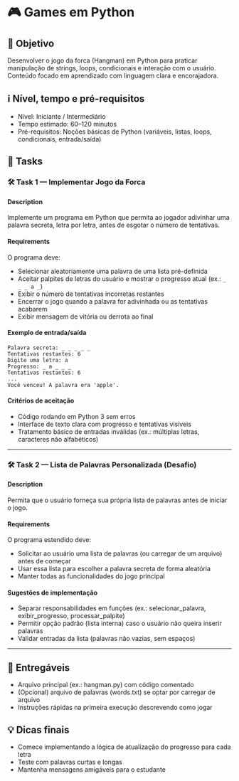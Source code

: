 # 🎮 Games em Python

## 🎯 Objetivo

Desenvolver o jogo da forca (Hangman) em Python para praticar manipulação de strings, loops, condicionais e interação com o usuário. Conteúdo focado em aprendizado com linguagem clara e encorajadora.

## ℹ️ Nível, tempo e pré-requisitos

- Nível: Iniciante / Intermediário
- Tempo estimado: 60–120 minutos
- Pré-requisitos: Noções básicas de Python (variáveis, listas, loops, condicionais, entrada/saída)

## 📝 Tasks

### 🛠️ Task 1 — Implementar Jogo da Forca

#### Description
Implemente um programa em Python que permita ao jogador adivinhar uma palavra secreta, letra por letra, antes de esgotar o número de tentativas.

#### Requirements
O programa deve:

- Selecionar aleatoriamente uma palavra de uma lista pré-definida
- Aceitar palpites de letras do usuário e mostrar o progresso atual (ex.: `_ _ _ a _`)
- Exibir o número de tentativas incorretas restantes
- Encerrar o jogo quando a palavra for adivinhada ou as tentativas acabarem
- Exibir mensagem de vitória ou derrota ao final

#### Exemplo de entrada/saída
```
Palavra secreta: _ _ _ _ _
Tentativas restantes: 6
Digite uma letra: a
Progresso: _ a _ _ _
Tentativas restantes: 6
...
Você venceu! A palavra era 'apple'.
```

#### Critérios de aceitação
- Código rodando em Python 3 sem erros
- Interface de texto clara com progresso e tentativas visíveis
- Tratamento básico de entradas inválidas (ex.: múltiplas letras, caracteres não alfabéticos)

---

### 🛠️ Task 2 — Lista de Palavras Personalizada (Desafio)

#### Description
Permita que o usuário forneça sua própria lista de palavras antes de iniciar o jogo.

#### Requirements
O programa estendido deve:

- Solicitar ao usuário uma lista de palavras (ou carregar de um arquivo) antes de começar
- Usar essa lista para escolher a palavra secreta de forma aleatória
- Manter todas as funcionalidades do jogo principal

#### Sugestões de implementação
- Separar responsabilidades em funções (ex.: selecionar_palavra, exibir_progresso, processar_palpite)
- Permitir opção padrão (lista interna) caso o usuário não queira inserir palavras
- Validar entradas da lista (palavras não vazias, sem espaços)

---

## 🧾 Entregáveis
- Arquivo principal (ex.: hangman.py) com código comentado
- (Opcional) arquivo de palavras (words.txt) se optar por carregar de arquivo
- Instruções rápidas na primeira execução descrevendo como jogar

## 💡 Dicas finais
- Comece implementando a lógica de atualização do progresso para cada letra
- Teste com palavras curtas e longas
- Mantenha mensagens amigáveis para o estudante

<!-- Fim do arquivo -->
